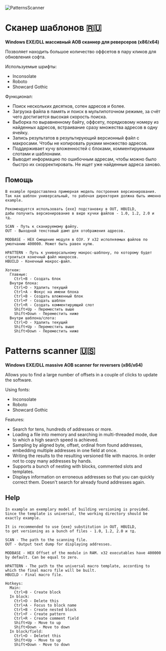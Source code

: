 ![PatternsScanner](https://user-images.githubusercontent.com/89551246/132249559-234a812a-4df1-4d72-bb49-ae94866f56b2.jpg)

# Сканер шаблонов :ru:
**Windows EXE/DLL массивный AOB сканнер для реверсеров (x86/x64)**

Позволяет находить большое количество оффсетов в пару кликов для обновления софта.

Используемые шрифты:
- Inconsolate
- Roboto
- Showcard Gothic

Функционал:
- Поиск нескольких десятков, сотен адресов и более.
- Загрузка файла в память и поиск в мультипоточном режиме, за счёт чего достигается высокая скорость поиска.
- Выборка по выравненному байту, оффсету, порядковому номеру из найденных адресов, встраивание сразу множества адресов в одну ячейку.
- Запись результатов в результирующий версионный файл с макросами. Чтобы не копировать руками множество адресов.
- Поддерживает кучу вложенностей с блоками, комментируемыми слотами и шаблонами.
- Выводит информацию по ошибочным адресам, чтобы можно было быстро их скорректировать. Не ищет уже найденные адреса заново.

## Помощь
```
В example предоставлена примерная модель построения версионирования.
Так как шаблон универсальный, то рабочая директория должна быть именно example.

Рекомендуется использовать {exe} подстановку в OUT, HBUILD, 
дабы получить версионирование в виде кучки файлов - 1.0, 1.2, 2.0 и тд.

SCAN - Путь к сканируемому файлу.
OUT - Выходной текстовый дамп для отображения адресов.

MODBASE - HEX Смещение модуля в ОЗУ. У x32 исполняемых файлов по умолчанию 400000. Может быть равен нулю.

HPATTERN - Путь к универсальному макрос-шаблону, по которому будет строиться конечный файл макросов.
HBUILD - Конечный макрос-файл.

Хоткеи:
  Главные:
    Ctrl+B - Создать блок
  Внутри блока:
    Ctrl+D - Удалить текущий
    Ctrl+A - Фокус на имени блока
    Ctrl+B - Создать вложенный блок
    Ctrl+F - Создать шаблон
    Ctrl+R - Создать комментирующий слот
    Shift+Up - Переместить выше
    Shift+Down - Переместить ниже
  Внутри шаблона/слота:
    Ctrl+D - Удалить текущий
    Shift+Up - Переместить выше
    Shift+Down - Переместить ниже
```

# Patterns scanner :us:
**Windows EXE/DLL massive AOB scanner for reversers (x86/x64)**

Allows you to find a large number of offsets in a couple of clicks to update the software.

Using fonts:
- Inconsolate
- Roboto
- Showcard Gothic

Features:
- Search for tens, hundreds of addresses or more.
- Loading a file into memory and searching in multi-threaded mode, due to which a high search speed is achieved.
- Sampling by aligned byte, offset, ordinal from found addresses, embedding multiple addresses in one field at once.
- Writing the results to the resulting versioned file with macros. In order not to copy many addresses by hands.
- Supports a bunch of nesting with blocks, commented slots and templates.
- Displays information on erroneous addresses so that you can quickly correct them. Doesn't search for already found addresses again.

## Help
```
In example an exemplary model of building versioning is provided. 
Since the template is universal, the working directory should be exactly example.

It is recommended to use {exe} substitution in OUT, HBUILD,
to get versioning as a bunch of files - 1.0, 1.2, 2.0 и тд.

SCAN - The path to the scanning file.
OUT - Output text dump for displaying addresses.

MODBASE - HEX Offset of the module in RAM. x32 executables have 400000 by default. Can be equal to zero.

HPATTERN - The path to the universal macro template, according to which the final macro file will be built.
HBUILD - Final macro file.

Hotkeys:
  Main:
    Ctrl+B - Create block
  In block:
    Ctrl+D - Delete this
    Ctrl+A - Focus to block name
    Ctrl+B - Create nested block
    Ctrl+F - Create pattern
    Ctrl+R - Create comment field
    Shift+Up - Move to up
    Shift+Down - Move to down
  In block/field:
    Ctrl+D - Deletet this
    Shift+Up - Move to up
    Shift+Down - Move to down
```
